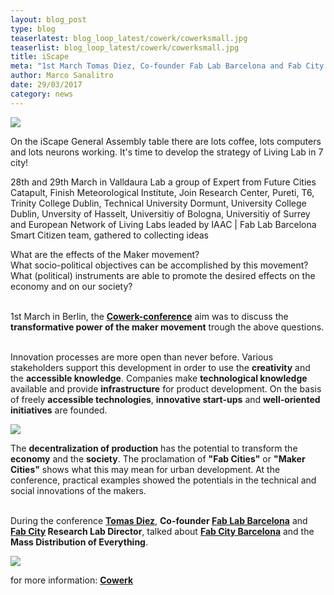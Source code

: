 ```yaml
---
layout: blog_post
type: blog
teaserlatest: blog_loop_latest/cowerk/cowerksmall.jpg
teaserlist: blog_loop_latest/cowerk/cowerksmall.jpg
title: iScape 
meta: "1st March Tomas Diez, Co-founder Fab Lab Barcelona and Fab City Research Lab Director, participated at the conference: The Transformative Power of the Makers. How can be Revolutionized the production of goods? He talked about Fab City and the Mass Distribution."
author: Marco Sanalitro
date: 29/03/2017 
category: news
---
```


<img src= "http://www.fablabbcn.org/img/blog/blog_loop_latest/cowerk/cowerk3.jpg" align="middle"> 
<br>

On the iScape General Assembly table there are lots coffee, lots computers and lots neurons working.
It's time to develop the strategy of Living Lab in 7 city!

28th and 29th March in Valldaura Lab a group of Expert from Future Cities Catapult, Finish Meteorological Institute, Join Research Center, Pureti, T6, Trinity College Dublin, Technical University Dormunt, University College Dublin, Unversity of Hasselt, Universitiy of Bologna, Universitiy of Surrey and European Network of Living Labs leaded by IAAC | Fab Lab Barcelona Smart Citizen team, gathered to collecting ideas




What are the effects of the Maker movement?<br>
What socio-political objectives can be accomplished by this movement?<br>
What (political) instruments are able to promote the desired effects on the economy and on our society?<br><br>

1st March in Berlin, the <strong><a href="http://www.cowerk.org/veranstaltungen/die-transformative-kraft-der-maker.html">Cowerk-conference</a></strong> aim was to discuss the <strong>transformative power of the maker movement</strong> trough the above questions.<br><br>

Innovation processes are more open than never before. Various stakeholders support this development in order to use the <strong>creativity</strong> and the <strong>accessible knowledge</strong>. Companies make <strong>technological knowledge</strong> available and provide <strong>infrastructure</strong> for product development. On the basis of freely <strong>accessible technologies</strong>, <strong>innovative start-ups</strong> and <strong>well-oriented initiatives</strong> are founded.<br>

<img src= "http://www.fablabbcn.org/img/blog/blog_loop_latest/cowerk/cowerk2.jpg" align="middle"> 
<br>

The <strong>decentralization of production</strong> has the potential to transform the <strong>economy</strong> and the <strong>society</strong>. The proclamation of <strong>"Fab Cities"</strong> or <strong>"Maker Cities"</strong> shows what this may mean for urban development. At the conference, practical examples showed the potentials in the technical and social innovations of the makers.<br><br>

During the conference <strong><a href="https://iaac.net/people/tomas-diez/">Tomas Diez</a></strong>, <strong>Co-founder <a href="https://fablabbcn.org/index.html">Fab Lab Barcelona</a></strong> and <strong><a href="http://fab.city/">Fab City</a> Research Lab Director</strong>, talked about <strong><a href="http://fab.city/">Fab City Barcelona</a></strong> and the <strong>Mass Distribution of Everything</strong>.<br>

<img src= "http://www.fablabbcn.org/img/blog/blog_loop_latest/cowerk/cowerk1.jpg" align="middle"> 
<br>

for more information: <strong><a href="http://www.cowerk.org/veranstaltungen/die-transformative-kraft-der-maker.html">Cowerk</a></strong>




